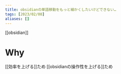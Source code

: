 ```yaml
---
title: obsidianの単語移動をもっと細かくしたいけどできない…
tags: [2023/02/08]
aliases: []
---
```


[[obsidian]]
# Why
[[効率を上げる]]ため
[[obsidianの操作性を上げる]]ため
